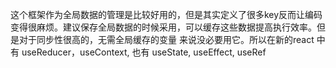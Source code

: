 这个框架作为全局数据的管理是比较好用的，但是其实定义了很多key反而让编码变得很麻烦。建议保存全局数据的时候采用，可以缓存这些数据提高执行效率。但是对于同步性很高的，无需全局缓存的变量
来说没必要用它。所以在新的react 中有 useReducer，useContext, 也有 useState, useEffect, useRef
